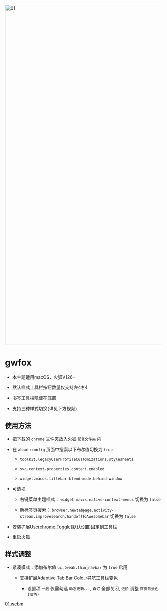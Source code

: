 <img width="1095" alt="01" src="https://github.com/akkva/gwfox/assets/150437642/95f5c60a-e552-407d-822e-397b4fa21d10">

# gwfox

- 本主题适用macOS，火狐V126+

- 默认样式工具栏按钮数量仅支持左4右4

- 书签工具栏隐藏在底部

- 支持三种样式切换(详见下方视频)

## 使用方法

- 把下载的 `chrome` 文件夹放入火狐 `配置文件夹` 内

- 在 `about:config` 页面中搜索以下布尔值切换为 `true`

  - `toolkit.legacyUserProfileCustomizations.stylesheets`

  - `svg.context-properties.content.enabled`

  - `widget.macos.titlebar-blend-mode.behind-window`
 
- 可选项

  - 右键菜单主题样式： `widget.macos.native-context-menus` 切换为 `false`
  
  - 新标签页搜索： `browser.newtabpage.activity-stream.improvesearch.handoffToAwesomebar` 切换为 `false`

- 安装扩展[Userchrome Toggle](https://addons.mozilla.org/firefox/addon/userchrome-toggle)(默认设置)固定到工具栏

- 重启火狐

## 样式调整
  
- 紧凑模式：添加布尔值 `uc.tweak.thin_navbar` 为 `true` 启用

  - 支持扩展[Adaptive Tab Bar Colour](https://addons.mozilla.org/firefox/addon/adaptive-tab-bar-colour)导航工具栏变色
 
    - 设置项 `一般` 仅需勾选 `动态更新...`, `自订` 全部关闭, `进阶` 调整 `首页背景色(暗色)`

[01.webm](https://github.com/akkva/gwfox/assets/150437642/cccaca80-6fcb-4ea2-b1a7-4dfbe5618474)
